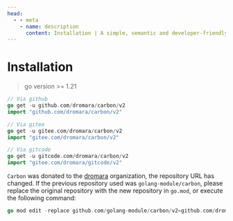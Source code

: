 ```yaml
---
head:
  - - meta
    - name: description
      content: Installation | A simple, semantic and developer-friendly time package for golang
---
```


# Installation

> go version >= 1.21

```go
// Via github
go get -u github.com/dromara/carbon/v2
import "github.com/dromara/carbon/v2"

// Via gitee
go get -u gitee.com/dromara/carbon/v2
import "gitee.com/dromara/carbon/v2"

// Via gitcode
go get -u gitcode.com/dromara/carbon/v2
import "gitee.com/dromara/gitcode/v2"
```

`Carbon` was donated to the [dromara](https://dromara.org/ "dromara") organization, the repository URL has changed. If the previous repository used was `golang-module/carbon`, please replace the original repository with the new repository in `go.mod`, or execute the following command:

```go
go mod edit -replace github.com/golang-module/carbon/v2=github.com/dromara/carbon/v2
```